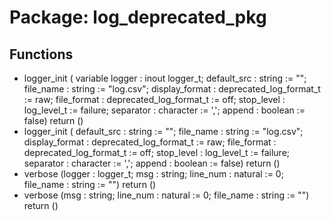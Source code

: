 # Package: log_deprecated_pkg
## Functions
- logger_init <font id="function_arguments">(    variable logger : inout logger_t;
    default_src     :       string                  := "";
    file_name       :       string                  := "log.csv";
    display_format  :       deprecated_log_format_t := raw;
    file_format     :       deprecated_log_format_t := off;
    stop_level      :       log_level_t             := failure;
    separator       :       character               := ',';
    append          :       boolean                 := false)</font> <font id="function_return">return ()</font>
- logger_init <font id="function_arguments">(    default_src    : string                  := "";
    file_name      : string                  := "log.csv";
    display_format : deprecated_log_format_t := raw;
    file_format    : deprecated_log_format_t := off;
    stop_level     : log_level_t             := failure;
    separator      : character               := ',';
    append         : boolean                 := false)</font> <font id="function_return">return ()</font>
- verbose <font id="function_arguments">(logger : logger_t;                    msg : string;
                    line_num : natural := 0;
                    file_name : string := "")</font> <font id="function_return">return ()</font>
- verbose <font id="function_arguments">(msg : string;                    line_num : natural := 0;
                    file_name : string := "")</font> <font id="function_return">return ()</font>
